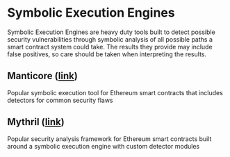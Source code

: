 # Symbolic Execution Engines
Symbolic Execution Engines are heavy duty tools built to detect possible security vulnerabilities
through symbolic analysis of all possible paths a smart contract system could take.
The results they provide may include false positives, so care should be taken when interpreting the results.

## Manticore ([link](https://github.com/trailofbits/manticore))
Popular symbolic execution tool for Ethereum smart contracts that includes detectors for common security flaws

## Mythril ([link](https://github.com/b-mueller/mythril/))
Popular security analysis framework for Ethereum smart contracts built around a symbolic execution engine with custom detector modules
